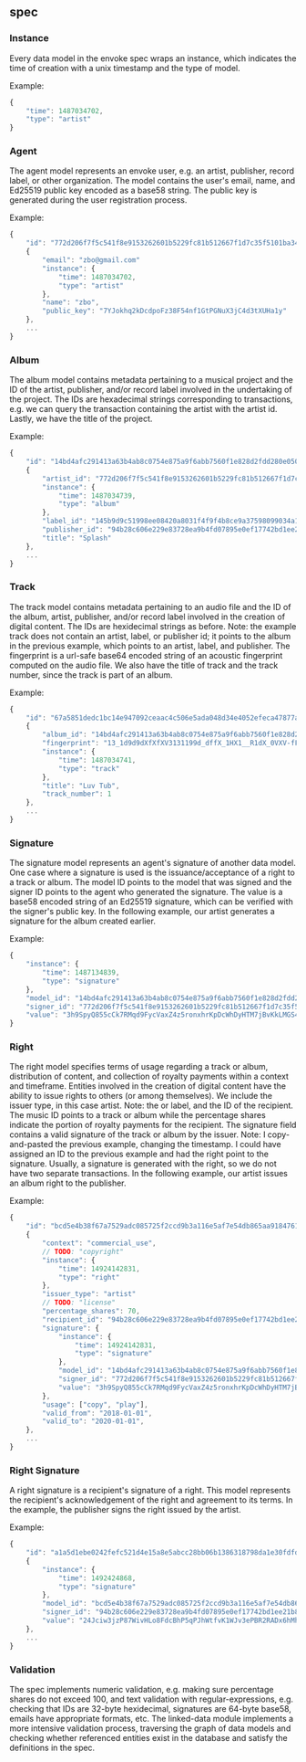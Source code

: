 ## spec


### Instance

Every data model in the envoke spec wraps an instance, which indicates the time of creation with a unix timestamp and the type of model. 

Example:
```javascript
{
    "time": 1487034702, 
    "type": "artist"
}
```

### Agent

The agent model represents an envoke user, e.g. an artist, publisher, record label, or other organization. The model contains the user's email, name, and Ed25519 public key encoded as a base58 string. The public key is generated during the user registration process.

Example:

```javascript
{ 
    "id": "772d206f7f5c541f8e9153262601b5229fc81b512667f1d7c35f5101ba347188",
    {
        "email": "zbo@gmail.com"
        "instance": {
            "time": 1487034702,
            "type": "artist"
        },
        "name": "zbo",
        "public_key": "7YJokhq2kDcdpoFz38F54nf1GtPGNuX3jC4d3tXUHa1y"
    },
    ...
}
```

### Album

The album model contains metadata pertaining to a musical project and the ID of the artist, publisher, and/or record label involved in the undertaking of the project. The IDs are hexadecimal strings corresponding to transactions, e.g. we can query the transaction containing the artist with the artist id. Lastly, we have the title of the project.

Example:
```javascript
{
    "id": "14bd4afc291413a63b4ab8c0754e875a9f6abb7560f1e828d2fdd280e0505578",
    {
        "artist_id": "772d206f7f5c541f8e9153262601b5229fc81b512667f1d7c35f5101ba347188",
        "instance": {
            "time": 1487034739,
            "type": "album"
        },
        "label_id": "145b9d9c51998ee08420a8031f4f9f4b8ce9a37598099034a178ddda6bccb9cc",
        "publisher_id": "94b28c606e229e83728ea9b4fd07895e0ef17742bd1ee21b83ff5d5bf19432d4",
        "title": "Splash"
    },
    ...
}
```

### Track

The track model contains metadata pertaining to an audio file and the ID of the album, artist, publisher, and/or record label involved in the creation of digital content. The IDs are hexidecimal strings as before. Note: the example track does not contain an artist, label, or publisher id; it points to the album in the previous example, which points to an artist, label, and publisher. The fingerprint is a url-safe base64 encoded string of an acoustic fingerprint computed on the audio file. We also have the title of track and the track number, since the track is part of an album.

Example: 
```javascript
{
    "id": "67a5851dedc1bc14e947092ceaac4c506e5ada048d34e4052efeca47877a707b",
    {
        "album_id": "14bd4afc291413a63b4ab8c0754e875a9f6abb7560f1e828d2fdd280e0505578",
        "fingerprint": "13_1d9d9dXfXfXV3131199d_dffX_1HX1__R1dX_0VXV-fF11fn1d9Xp9XfVafV31Wn1d9Vr93fVe9dX1293Vddt93X3_fV99_3xfff9cV33__Fd13_xXdd_9X_Vf_V_1X9V_9V9Vf_VfdXf1X3139V99f_V_fX_1f3V_9X99f_V_fV_1X_1X9V_9V_Xf3VX139VV9d_VTfX_3V31_9xd9ftdXfX7XV31f1Vd91_V_c",
        "instance": {
            "time": 1487034741,
            "type": "track"
        },
        "title": "Luv Tub",
        "track_number": 1
    },
    ...
}
```

### Signature

The signature model represents an agent's signature of another data model. One case where a signature is used is the issuance/acceptance of a right to a track or album. The model ID points to the model that was signed and the signer ID points to the agent who generated the signature. The value is a base58 encoded string of an Ed25519 signature, which can be verified with the signer's public key. In the following example, our artist generates a signature for the album created earlier.

Example:
```javascript
{
    "instance": {
        "time": 1487134839,
        "type": "signature"
    },
    "model_id": "14bd4afc291413a63b4ab8c0754e875a9f6abb7560f1e828d2fdd280e0505578",
    "signer_id": "772d206f7f5c541f8e9153262601b5229fc81b512667f1d7c35f5101ba347188",
    "value": "3h9SpyQ855cCk7RMqd9FycVaxZ4z5ronxhrKpDcWhDyHTM7jBvKkLMGS419rn1TkKFt8bHXAcL31FcF4QjHVSZJ5"
}
```

### Right

The right model specifies terms of usage regarding a track or album, distribution of content, and collection of royalty payments within a context and timeframe. Entities involved in the creation of digital content have the ability to issue rights to others (or among themselves). We include the issuer type, in this case artist. Note: the or label, and the ID of the recipient. The music ID points to a track or album while the percentage shares indicate the portion of royalty payments for the recipient. The signature field contains a valid signature of the track or album by the issuer. Note: I copy-and-pasted the previous example, changing the timestamp. I could have assigned an ID to the previous example and had the right point to the signature. Usually, a signature is generated with the right, so we do not have two separate transactions. In the following example, our artist issues an album right to the publisher.

Example:
```javascript 
{
    "id": "bcd5e4b38f67a7529adc085725f2ccd9b3a116e5af7e54db865aa91847612721",
    {
        "context": "commercial_use",
        // TODO: "copyright"
        "instance": {
            "time": 14924142831,
            "type": "right"
        },
        "issuer_type": "artist"
        // TODO: "license"
        "percentage_shares": 70,
        "recipient_id": "94b28c606e229e83728ea9b4fd07895e0ef17742bd1ee21b83ff5d5bf19432d4",
        "signature": {
            "instance": {
                "time": 14924142831,
                "type": "signature"
            },
            "model_id": "14bd4afc291413a63b4ab8c0754e875a9f6abb7560f1e828d2fdd280e0505578",
            "signer_id": "772d206f7f5c541f8e9153262601b5229fc81b512667f1d7c35f5101ba347188",
            "value": "3h9SpyQ855cCk7RMqd9FycVaxZ4z5ronxhrKpDcWhDyHTM7jBvKkLMGS419rn1TkKFt8bHXAcL31FcF4QjHVSZJ5"
        },
        "usage": ["copy", "play"],
        "valid_from": "2018-01-01",
        "valid_to": "2020-01-01",
    },
    ...
}
```

### Right Signature

A right signature is a recipient's signature of a right. This model represents the recipient's acknowledgement of the right and agreement to its terms. In the example, the publisher signs the right issued by the artist.

Example:
```javascript
{
    "id": "a1a5d1ebe0242fefc521d4e15a8e5abcc28bb06b1386318798da1e30fdfd8365",
    {
        "instance": {
            "time": 1492424868,
            "type": "signature"
        },
        "model_id": "bcd5e4b38f67a7529adc085725f2ccd9b3a116e5af7e54db865aa91847612721",
        "signer_id": "94b28c606e229e83728ea9b4fd07895e0ef17742bd1ee21b83ff5d5bf19432d4",
        "value": "24Jciw3jzP87WivHLo8FdcBhP5qPJhWtfvK1WJv3ePBR2RADx6hMhEfQEdNhwi8dLHU9ATjz33aUJwB5FQ7W4EiV"
    },
    ...
}
```

### Validation

The spec implements numeric validation, e.g. making sure percentage shares do not exceed 100, and text validation with regular-expressions, e.g. checking that IDs are 32-byte hexidecimal, signatures are 64-byte base58, emails have appropriate formats, etc. The linked-data module implements a more intensive validation process, traversing the graph of data models and checking whether referenced entities exist in the database and satisfy the definitions in the spec.